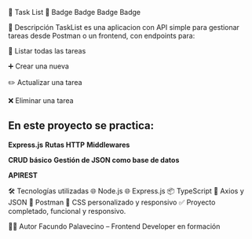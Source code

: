 🚀 Task List 🚀
Badge Badge Badge Badge

📖 Descripción
TaskList es una aplicacion con API simple para gestionar tareas desde Postman o un frontend, con endpoints para:

📖 Listar todas las tareas

➕ Crear una nueva

✏️ Actualizar una tarea

❌ Eliminar una tarea

## En este proyecto se practica: 
**Express.js** **Rutas HTTP** **Middlewares**

**CRUD básico** **Gestión de JSON como base de datos**

**APIREST**

🛠️ Tecnologías utilizadas
🌐 Node.js
🌐 Express.js
📦 TypeScript
📡 Axios y JSON
🚀 Postman
🎨 CSS personalizado y responsivo
✅ Proyecto completado, funcional y responsivo.

👨‍💻 Autor Facundo Palavecino – Frontend Developer en formación